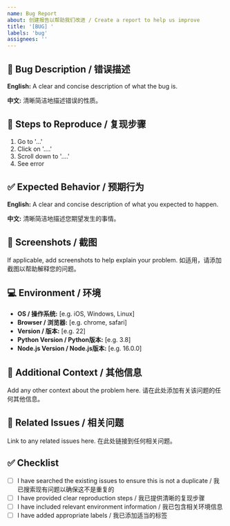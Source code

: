 ```yaml
---
name: Bug Report
about: 创建报告以帮助我们改进 / Create a report to help us improve
title: '[BUG] '
labels: 'bug'
assignees: ''
---
```


## 🐛 Bug Description / 错误描述

**English:**
A clear and concise description of what the bug is.

**中文:**
清晰简洁地描述错误的性质。

## 🔁 Steps to Reproduce / 复现步骤

1. Go to '...'
2. Click on '....'
3. Scroll down to '....'
4. See error

## ✅ Expected Behavior / 预期行为

**English:**
A clear and concise description of what you expected to happen.

**中文:**
清晰简洁地描述您期望发生的事情。

## 📸 Screenshots / 截图

If applicable, add screenshots to help explain your problem.
如适用，请添加截图以帮助解释您的问题。

## 💻 Environment / 环境

- **OS / 操作系统:** [e.g. iOS, Windows, Linux]
- **Browser / 浏览器:** [e.g. chrome, safari]
- **Version / 版本:** [e.g. 22]
- **Python Version / Python版本:** [e.g. 3.8]
- **Node.js Version / Node.js版本:** [e.g. 16.0.0]

## 📱 Additional Context / 其他信息

Add any other context about the problem here.
请在此处添加有关该问题的任何其他信息。

## 🔗 Related Issues / 相关问题

Link to any related issues here.
在此处链接到任何相关问题。

## ✅ Checklist

- [ ] I have searched the existing issues to ensure this is not a duplicate / 我已搜索现有问题以确保这不是重复的
- [ ] I have provided clear reproduction steps / 我已提供清晰的复现步骤
- [ ] I have included relevant environment information / 我已包含相关环境信息
- [ ] I have added appropriate labels / 我已添加适当的标签